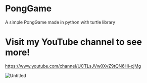 # PongGame
A simple PongGame made in python with turtle library

# Visit my YouTube channel to see more!
https://www.youtube.com/channel/UCTLsJVw0XvZ9tQN6Hi-cjMg

![Untitled](https://github.com/IamSaf/PongGame/assets/88859091/fa266d7a-0cb9-4d03-8096-eb0081d470ce)
